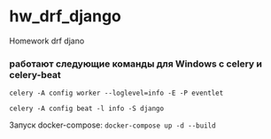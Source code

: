 # hw_drf_django
Homework drf djano


### работают следующие команды для Windows с celery и celery-beat
`celery -A config worker --loglevel=info -E -P eventlet`

`celery -A config beat -l info -S django`

Запуск docker-compose:
  `docker-compose up -d --build`
